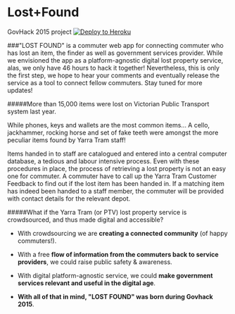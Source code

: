 # Lost+Found
GovHack 2015 project
[![Deploy to Heroku](https://www.herokucdn.com/deploy/button.png)](https://heroku.com/deploy)

###"LOST FOUND" is a commuter web app for connecting commuter who has lost an item, the finder as well as government services provider. 
While we envisioned the app as a platform-agnostic digital lost property service, alas, we only have 46 hours to hack it together! Nevertheless, this is only the first step, we hope to hear your comments and eventually release the service as a tool to connect fellow commuters. Stay tuned for more updates!

#####More than 15,000 items were lost on Victorian Public Transport system last year.

While phones, keys and wallets are the most common items... A cello, jackhammer, rocking horse and set of fake teeth were amongst the more peculiar items found by Yarra Tram staff!

Items handed in to staff are catalogued and entered into a central computer database, a tedious and labour intensive process. Even with these procedures in place, the process of retrieving a lost property is not an easy one for commuter. A commuter have to call up the Yarra Tram Customer Feedback to find out if the lost item has been handed in. If a matching item has indeed been handed to a staff member, the commuter will be provided with contact details for the relevant depot.

#####What if the Yarra Tram (or PTV) lost property service is crowdsourced, and thus made digital and accessible?

- With crowdsourcing we are **creating a connected community** (of happy commuters!).

- With a free **flow of information from the commuters back to service providers**, we could raise public safety & awareness.

- With digital platform-agnostic service, we could **make government services relevant and useful in the digital age**.

- **With all of that in mind, "LOST FOUND" was born during Govhack 2015**.